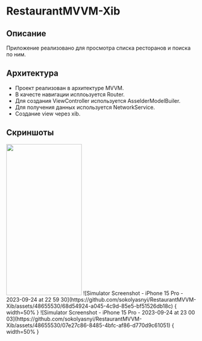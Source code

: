 # RestaurantMVVM-Xib
## Описание
Приложение реализовано для просмотра списка ресторанов и поиска по ним.

## Архитектура
- Проект реализован в архитектуре MVVM. 
- В качесте навигации исплоьзуется Router.
- Для создания ViewController используется AsselderModelBuiler.
- Для получения данных используется NetworkService.
- Создание view через xib.

## Скриншоты
<img src = "https://github.com/sokolyasnyi/RestaurantMVVM-Xib/assets/48655530/68d54924-a045-4c9d-85e5-bf51526db18c" width="200" height="400">
![Simulator Screenshot - iPhone 15 Pro - 2023-09-24 at 22 59 30](https://github.com/sokolyasnyi/RestaurantMVVM-Xib/assets/48655530/68d54924-a045-4c9d-85e5-bf51526db18c) { width=50% }
![Simulator Screenshot - iPhone 15 Pro - 2023-09-24 at 23 00 03](https://github.com/sokolyasnyi/RestaurantMVVM-Xib/assets/48655530/07e27c86-8485-4bfc-af86-d770d9c61051) { width=50% }
